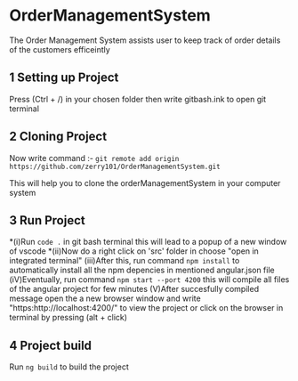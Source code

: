 # OrderManagementSystem

The Order Management System assists user to keep track of order details of the customers efficeintly 

## 1 Setting up Project
  Press (Ctrl + /)  in your chosen folder then write gitbash.ink to open git terminal 

## 2 Cloning Project  
   Now write command :-  `git remote add origin https://github.com/zerry101/OrderManagementSystem.git`

   This will help you to clone the orderManagementSystem  in your computer system 
   
## 3 Run Project
  
  *(i)Run   `code .` in git bash terminal this will lead to a  popup of a new window  of vscode 
  *(ii)Now do a right click on 'src' folder in choose "open in integrated terminal"
  (iii)After this, run command `npm install` to automatically install  all the npm depencies in mentioned angular.json file
  (iV)Eventually, run command `npm start --port 4200` this will compile all files of the angular project for few minutes 
  (V)After succesfully compiled message open the a new browser window and write "https:http://localhost:4200/" to view the project or click on the browser in terminal by pressing (alt + click) 

## 4 Project build 

  Run `ng build` to build  the project 

